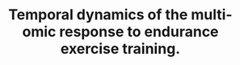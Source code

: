 ---
authors: "MoTrPAC\_Study Group, Lead Analysts, MoTrPAC Study Group"
carousel: false
carousel_link: https://motrpac-data.org/
carousel_title: MoTrPAC Multiomics Dataset Collected from Rats in Response to Endurance
  Training
dccs:
- MoTrPAC
doi: 10.1038/s41586-023-06877-w
featured: false
image: https://cfde-drc.s3.amazonaws.com/assets/img/motrpac-for-carousel.png
issue: '8010'
journal: Nature
keywords: '["Acetylation", "Physical Endurance", "Rats", "Mitochondria", "Female",
  "Time Factors", "Non-alcoholic Fatty Liver Disease", "Proteome", "Transcriptome",
  "Blood", "Multiomics", "Lipidomics", "Cardiovascular Diseases", "Animals", "Humans",
  "Male", "Endurance Training", "Internet", "Organ Specificity", "Epigenome", "Phosphorylation",
  "Ubiquitination", "Wounds and Injuries", "Inflammatory Bowel Diseases", "Proteomics",
  "Databases, Factual", "Metabolome", "Physical Conditioning, Animal"]'
landmark: false
layout: '@/layouts/Publication.astro'
page: 174-183
pmcid: PMC11062907
pmid: 38693412
title: Temporal dynamics of the multi-omic response to endurance exercise training.
volume: '629'
year: 2024
---